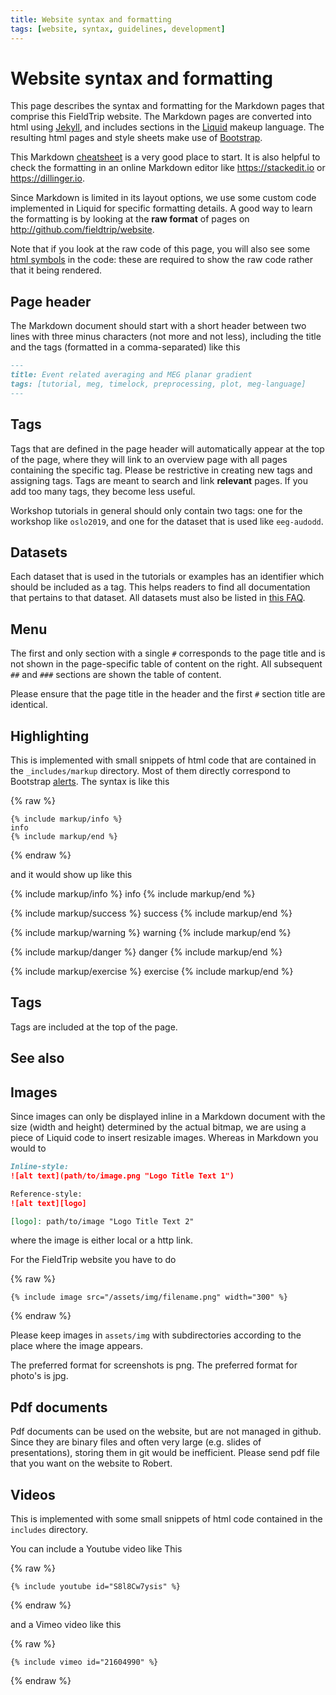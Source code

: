 ```yaml
---
title: Website syntax and formatting
tags: [website, syntax, guidelines, development]
---
```


# Website syntax and formatting

This page describes the syntax and formatting for the Markdown pages that comprise this FieldTrip website. The Markdown pages are converted into html using [Jekyll](https://jekyllrb.com), and includes sections in the [Liquid](https://shopify.github.io/liquid/) makeup language. The resulting html pages and style sheets make use of [Bootstrap](https://getbootstrap.com/docs/4.0/getting-started/introduction/).

This Markdown [cheatsheet](https://github.com/adam-p/markdown-here/wiki/Markdown-Cheatsheet) is a very good place to start. It is also helpful to check the formatting in an online Markdown editor like <https://stackedit.io> or <https://dillinger.io>.

Since Markdown is limited in its layout options, we use some custom code implemented in Liquid for specific formatting details. A good way to learn the formatting is by looking at the **raw format** of pages on <http://github.com/fieldtrip/website>.

Note that if you look at the raw code of this page, you will also see some [html symbols](https://www.toptal.com/designers/htmlarrows/) in the code: these are required to show the raw code rather that it being rendered.

## Page header

The Markdown document should start with a short header between two lines with three minus characters (not more and not less), including the title and the tags (formatted in a comma-separated) like this

```markdown
---
title: Event related averaging and MEG planar gradient
tags: [tutorial, meg, timelock, preprocessing, plot, meg-language]
---
```

## Tags

Tags that are defined in the page header will automatically appear at the top of the page, where they will link to an overview page with all pages containing the specific tag. Please be restrictive in creating new tags and assigning tags. Tags are meant to search and link **relevant** pages. If you add too many tags, they become less useful.

Workshop tutorials in general should only contain two tags: one for the workshop like `oslo2019`, and one for the dataset that is used like `eeg-audodd`.

## Datasets

Each dataset that is used in the tutorials or examples has an identifier which should be included as a tag. This helps readers to find all documentation that pertains to that dataset. All datasets must also be listed in [this FAQ](faq/what_types_of_datasets_and_their_respective_analyses_are_used_on_fieldtrip).

## Menu

The first and only section with a single `#` corresponds to the page title and is not shown in the page-specific table of content on the right. All subsequent `##` and `###` sections are shown the table of content.

Please ensure that the page title in the header and the first `#` section title are identical.

## Highlighting

This is implemented with small snippets of html code that are contained in the `_includes/markup` directory. Most of them directly correspond to Bootstrap [alerts](https://getbootstrap.com/docs/4.0/components/alerts/#examples). The syntax is like this

{% raw %}
```liquid
{% include markup/info %}
info
{% include markup/end %}
```
{% endraw %}

and it would show up like this

{% include markup/info %}
info
{% include markup/end %}

{% include markup/success %}
success
{% include markup/end %}

{% include markup/warning %}
warning
{% include markup/end %}

{% include markup/danger %}
danger
{% include markup/end %}

{% include markup/exercise %}
exercise
{% include markup/end %}

## Tags

Tags are included at the top of the page.

## See also

## Images

Since images can only be displayed inline in a Markdown document with the size (width and height) determined by the actual bitmap, we are using a piece of Liquid code to insert resizable images. Whereas in Markdown you would to

```markdown
Inline-style:
![alt text](path/to/image.png "Logo Title Text 1")

Reference-style:
![alt text][logo]

[logo]: path/to/image "Logo Title Text 2"
```

where the image is either local or a http link.

For the FieldTrip website you have to do

{% raw %}
```liquid
{% include image src="/assets/img/filename.png" width="300" %}
```
{% endraw %}

Please keep images in `assets/img` with subdirectories according to the place where the image appears.

The preferred format for screenshots is png. The preferred format for photo's is jpg.

## Pdf documents

Pdf documents can be used on the website, but are not managed in github. Since they are binary files and often very large (e.g. slides of presentations), storing them in git would be inefficient. Please send pdf file that you want on the website to Robert.

## Videos

This is implemented with some small snippets of html code contained in the `includes` directory.

You can include a Youtube video like This

{% raw %}
```liquid
{% include youtube id="S8l8Cw7ysis" %}
```
{% endraw %}

and a Vimeo video like this

{% raw %}
```liquid
{% include vimeo id="21604990" %}
```
{% endraw %}
